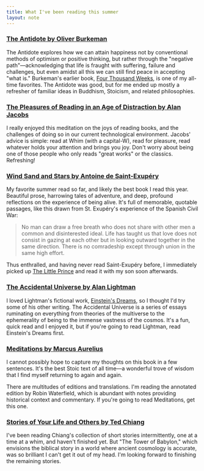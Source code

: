 ```yaml
---
title: What I've been reading this summer
layout: note
---
```


### [The Antidote by Oliver Burkeman](https://bookshop.org/p/books/the-antidote-happiness-for-people-who-can-t-stand-positive-thinking-oliver-burkeman/6820301)
The Antidote explores how we can attain happiness not by conventional methods of optimism or positive thinking, but rather through the "negative path"—acknowledging that life is fraught with suffering, failure and challenges, but even amidst all this we can still find peace in accepting "what is." Burkeman's earlier book, [Four Thousand Weeks](https://bookshop.org/p/books/four-thousand-weeks-time-management-for-mortals-oliver-burkeman/18140090), is one of my all-time favorites. The Antidote was good, but for me ended up mostly a refresher of familiar ideas in Buddhism, Stoicism, and related philosophies.

### [The Pleasures of Reading in an Age of Distraction by Alan Jacobs](https://bookshop.org/p/books/the-pleasures-of-reading-in-an-age-of-distraction-alan-jacobs/11802627)
I really enjoyed this meditation on the joys of reading books, and the challenges of doing so in our current technological environment. Jacobs' advice is simple: read at Whim (with a capital-W), read for pleasure, read whatever holds your attention and brings you joy. Don't worry about being one of those people who only reads "great works" or the classics. Refreshing!

### [Wind Sand and Stars by Antoine de Saint-Exupéry](https://bookshop.org/p/books/wind-sand-and-stars-antoine-de-saint-exupery/6670640)
My favorite summer read so far, and likely the best book I read this year. Beautiful prose, harrowing tales of adventure, and deep, profound reflections on the experience of being alive. It's full of memorable, quotable passages, like this drawn from St. Exupéry's experience of the Spanish Civil War:

>No man can draw a free breath who does not share with other men a common and disinterested ideal. Life has taught us that love does not consist in gazing at each other but in looking outward together in the same direction. There is no comradeship except through union in the same high effort.

Thus enthralled, and having never read Saint-Exupéry before, I immediately picked up [The Little Prince](https://bookshop.org/p/books/the-little-prince-antoine-de-saint-exupery/19071973) and read it with my son soon afterwards.

### [The Accidental Universe by Alan Lightman](https://bookshop.org/p/books/the-accidental-universe-the-world-you-thought-you-knew-alan-lightman/9132318)
I loved Lightman's fictional work, [Einstein's Dreams](https://bookshop.org/p/books/einstein-s-dreams-alan-lightman/7855290), so I thought I'd try some of his other writing. The Accidental Universe is a series of essays ruminating on everything from theories of the multiverse to the ephemerality of being to the immense vastness of the cosmos. It's a fun, quick read and I enjoyed it, but if you're going to read Lightman, read Einstein's Dreams first.

### [Meditations by Marcus Aurelius](https://bookshop.org/p/books/meditations-the-annotated-edition-marcus-aurelius/17129808)
I cannot possibly hope to capture my thoughts on this book in a few sentences. It's the best Stoic text of all time—a wonderful trove of wisdom that I find myself returning to again and again. 

There are multitudes of editions and translations. I'm reading the annotated edition by Robin Waterfield, which is abundant with notes providing historical context and commentary. If you're going to read Meditations, get this one.

### [Stories of Your Life and Others by Ted Chiang](https://bookshop.org/p/books/stories-of-your-life-and-others-lib-e-ted-chiang/1668783://bookshop.org/p/books/stories-of-your-life-and-others-lib-e-ted-chiang/16687839)
I've been reading Chiang's collection of short stories intermittently, one at a time at a whim, and haven't finished yet. But "The Tower of Babylon," which envisions the biblical story in a world where ancient cosmology is accurate, was so brilliant I can't get it out of my head. I'm looking forward to finishing the remaining stories.
